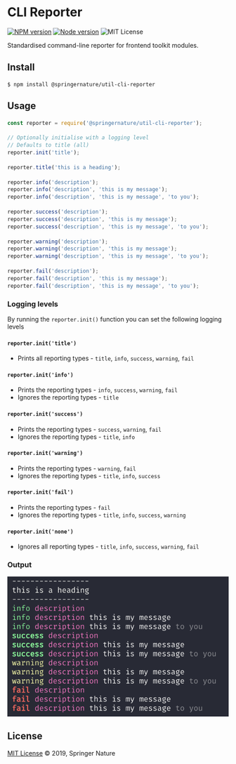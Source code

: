 # CLI Reporter

[![NPM version][badge-npm]][info-npm]
[![Node version][badge-node]][info-node]
![MIT License][badge-license]

Standardised command-line reporter for frontend toolkit modules.

## Install

```
$ npm install @springernature/util-cli-reporter
```

## Usage

```javascript
const reporter = require('@springernature/util-cli-reporter');

// Optionally initialise with a logging level
// Defaults to title (all)
reporter.init('title');

reporter.title('this is a heading');

reporter.info('description');
reporter.info('description', 'this is my message');
reporter.info('description', 'this is my message', 'to you');

reporter.success('description');
reporter.success('description', 'this is my message');
reporter.success('description', 'this is my message', 'to you');

reporter.warning('description');
reporter.warning('description', 'this is my message');
reporter.warning('description', 'this is my message', 'to you');

reporter.fail('description');
reporter.fail('description', 'this is my message');
reporter.fail('description', 'this is my message', 'to you');
```

### Logging levels

By running the `reporter.init()` function you can set the following logging levels

#### `reporter.init('title')`

* Prints all reporting types - `title`, `info`, `success`, `warning`, `fail`

#### `reporter.init('info')`

* Prints the reporting types - `info`, `success`, `warning`, `fail`
* Ignores the reporting types - `title`

#### `reporter.init('success')`

* Prints the reporting types - `success`, `warning`, `fail`
* Ignores the reporting types - `title`, `info`

#### `reporter.init('warning')`

* Prints the reporting types - `warning`, `fail`
* Ignores the reporting types - `title`, `info`, `success`

#### `reporter.init('fail')`

* Prints the reporting types - `fail`
* Ignores the reporting types - `title`, `info`, `success`, `warning`

#### `reporter.init('none')`

* Ignores all reporting types - `title`, `info`, `success`, `warning`, `fail`

### Output

![example output](img/example.png)

## License

[MIT License][info-license] &copy; 2019, Springer Nature

[info-npm]: https://www.npmjs.com/package/@springernature/util-cli-reporter
[badge-npm]: https://img.shields.io/npm/v/@springernature/util-cli-reporter.svg
[info-license]: https://github.com/springernature/frontend-toolkit-utilities/blob/master/LICENCE
[badge-license]: https://img.shields.io/badge/license-MIT-blue.svg
[badge-node]: https://img.shields.io/badge/node->=8-brightgreen.svg
[info-node]: package.json
